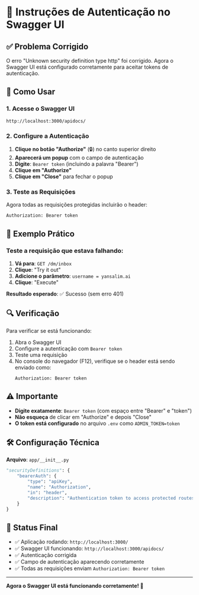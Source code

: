 # 🔐 Instruções de Autenticação no Swagger UI

## ✅ Problema Corrigido

O erro "Unknown security definition type http" foi corrigido. Agora o Swagger UI está configurado corretamente para aceitar tokens de autenticação.

## 🚀 Como Usar

### 1. Acesse o Swagger UI
```
http://localhost:3000/apidocs/
```

### 2. Configure a Autenticação
1. **Clique no botão "Authorize"** (🔒) no canto superior direito
2. **Aparecerá um popup** com o campo de autenticação
3. **Digite**: `Bearer token` (incluindo a palavra "Bearer")
4. **Clique em "Authorize"**
5. **Clique em "Close"** para fechar o popup

### 3. Teste as Requisições
Agora todas as requisições protegidas incluirão o header:
```
Authorization: Bearer token
```

## 📝 Exemplo Prático

### Teste a requisição que estava falhando:

1. **Vá para**: `GET /dm/inbox`
2. **Clique**: "Try it out"
3. **Adicione o parâmetro**: `username = yansalim.ai`
4. **Clique**: "Execute"

**Resultado esperado**: ✅ Sucesso (sem erro 401)

## 🔍 Verificação

Para verificar se está funcionando:

1. Abra o Swagger UI
2. Configure a autenticação com `Bearer token`
3. Teste uma requisição
4. No console do navegador (F12), verifique se o header está sendo enviado como:
   ```
   Authorization: Bearer token
   ```

## ⚠️ Importante

- **Digite exatamente**: `Bearer token` (com espaço entre "Bearer" e "token")
- **Não esqueça** de clicar em "Authorize" e depois "Close"
- **O token está configurado** no arquivo `.env` como `ADMIN_TOKEN=token`

## 🛠️ Configuração Técnica

**Arquivo**: `app/__init__.py`

```python
"securityDefinitions": {
    "bearerAuth": {
        "type": "apiKey",
        "name": "Authorization",
        "in": "header",
        "description": "Authentication token to access protected routes. Use: Bearer token"
    }
}
```

## 🎉 Status Final

- ✅ Aplicação rodando: `http://localhost:3000/`
- ✅ Swagger UI funcionando: `http://localhost:3000/apidocs/`
- ✅ Autenticação corrigida
- ✅ Campo de autenticação aparecendo corretamente
- ✅ Todas as requisições enviam `Authorization: Bearer token`

---

**Agora o Swagger UI está funcionando corretamente! 🎉**
